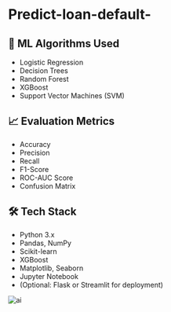 # Predict-loan-default-

## 🧠 ML Algorithms Used

- Logistic Regression
- Decision Trees
- Random Forest
- XGBoost
- Support Vector Machines (SVM)

## 📈 Evaluation Metrics

- Accuracy
- Precision
- Recall
- F1-Score
- ROC-AUC Score
- Confusion Matrix

## 🛠️ Tech Stack

- Python 3.x
- Pandas, NumPy
- Scikit-learn
- XGBoost
- Matplotlib, Seaborn
- Jupyter Notebook
- (Optional: Flask or Streamlit for deployment)

![ai](https://github.com/user-attachments/assets/60fb97ec-25ca-42e7-b77c-02a00afe6f8b)

